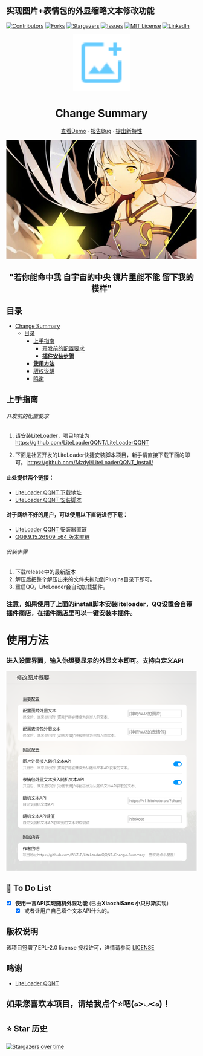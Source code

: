 ## 实现图片+表情包的外显缩略文本修改功能

<!-- PROJECT SHIELDS -->



<p align="center" style="margin-left: 50%">

[![Contributors][contributors-shield]][contributors-url]
[![Forks][forks-shield]][forks-url]
[![Stargazers][stars-shield]][stars-url]
[![Issues][issues-shield]][issues-url]
[![MIT License][license-shield]][license-url]
[![LinkedIn][linkedin-shield]][linkedin-url]

</p>

<!-- PROJECT LOGO -->

<p align="center">
  <a href="https://github.com/WJZ-P/LiteLoaderQQNT-Change-Summary">
    <img src="src/assests/icon.svg" alt="Logo" width="150" height="150" style="color: #66ccff;margin: 0">
  </a>
  <h1 align="center">Change Summary</h1>
  <p align="center">
    <a href="https://github.com/WJZ-P/LiteLoaderQQNT-Change-Summary">查看Demo</a>
    ·
    <a href="https://github.com/WJZ-P/LiteLoaderQQNT-Change-Summary/issues">报告Bug</a>
    ·
    <a href="https://github.com/WJZ-P/LiteLoaderQQNT-Change-Summary/issues">提出新特性</a>
  </p>
</p>

<p align="center">
  <a href="https://www.bilibili.com/video/BV1Zs411z79y">
    <img src="src/assests/markdown/尘降.jpg" alt="尘降">
  </a>
</p>
<h2 align="center">"若你能命中我
自宇宙的中央
镜片里能不能
留下我的模样"
</h2>

## 目录

- [Change Summary](#change-summary)
    - [目录](#目录)
        - [上手指南](#上手指南)
            - [开发前的配置要求](#开发前的配置要求)
            - [**插件安装步骤**](#安装步骤)
        - [**使用方法**](#使用方法)
        - [版权说明](#版权说明)
        - [鸣谢](#鸣谢)

## 上手指南

###### 开发前的配置要求

1. 请安装LiteLoader，项目地址为 https://github.com/LiteLoaderQQNT/LiteLoaderQQNT

2. 下面是社区开发的LiteLoader快捷安装脚本项目，新手请直接下载下面的即可。
   https://github.com/Mzdyl/LiteLoaderQQNT_Install/

#### 此处提供两个链接：

- [LiteLoader QQNT 下载地址](https://github.com/LiteLoaderQQNT/LiteLoaderQQNT/releases)
- [LiteLoader QQNT 安装脚本](https://github.com/Mzdyl/LiteLoaderQQNT_Install/releases)

#### 对于网络不好的用户，可以使用以下直链进行下载：

- [LiteLoader QQNT 安装器直链][LL-installer-link]
- [QQ9.9.15.26909_x64 版本直链][oldQQ-download-link]

###### 安装步骤

1. 下载release中的最新版本
2. 解压后把整个解压出来的文件夹拖动到Plugins目录下即可。
3. 重启QQ，LiteLoader会自动加载插件。

### 注意，如果使用了上面的install脚本安装liteloader，QQ设置会自带插件商店，在插件商店里可以一键安装本插件。

# 使用方法

### 进入设置界面，输入你想要显示的外显文本即可。支持自定义API

<p align="center">
  <a>
    <img src="src/assests/markdown/instuction.png" alt="聊天界面" style="width: 600px">
  </a>
</p>

## 📝 To Do List

- [x] **使用一言API实现随机外显功能** (已由**XiaozhiSans 小只杉斯**实现)
   - [x] 或者让用户自己填个文本API什么的。

## 版权说明

该项目签署了EPL-2.0 license
授权许可，详情请参阅 [LICENSE](https://github.com/WJZ-P/LiteLoaderQQNT-Change-Summary/blob/main/LICENSE)

## 鸣谢

- [LiteLoader QQNT](https://github.com/LiteLoaderQQNT/LiteLoaderQQNT?tab=readme-ov-file)


## 如果您喜欢本项目，请给我点个⭐吧(๑>◡<๑)！

## ⭐ Star 历史

[![Stargazers over time](https://starchart.cc/WJZ-P/LiteLoaderQQNT-Change-Summary.svg?variant=adaptive)](https://starchart.cc/WJZ-P/LiteLoaderQQNT-Change-Summary)
<!-- links -->

[contributors-shield]: https://img.shields.io/github/contributors/WJZ-P/LiteLoaderQQNT-Change-Summary.svg?style=flat-square

[contributors-url]: https://github.com/WJZ-P/LiteLoaderQQNT-Change-Summary/graphs/contributors

[forks-shield]: https://img.shields.io/github/forks/WJZ-P/LiteLoaderQQNT-Change-Summary.svg?style=flat-square

[forks-url]: https://github.com/WJZ-P/LiteLoaderQQNT-Change-Summary/network/members

[stars-shield]: https://img.shields.io/github/stars/WJZ-P/LiteLoaderQQNT-Change-Summary.svg?style=flat-square

[stars-url]: https://github.com/WJZ-P/LiteLoaderQQNT-Change-Summary/stargazers

[issues-shield]: https://img.shields.io/github/issues/WJZ-P/LiteLoaderQQNT-Change-Summary.svg?style=flat-square

[issues-url]: https://img.shields.io/github/issues/WJZ-P/LiteLoaderQQNT-Change-Summary.svg

[license-shield]: https://img.shields.io/github/license/WJZ-P/LiteLoaderQQNT-Change-Summary.svg?style=flat-square

[license-url]: https://github.com/WJZ-P/LiteLoaderQQNT-Change-Summary/blob/main/LICENSE

[linkedin-shield]: https://img.shields.io/badge/-LinkedIn-black.svg?style=flat-square&logo=linkedin&colorB=555

[linkedin-url]: https://linkedin.com/in/shaojintian

[oldQQ-download-link]:https://ats-prod.oss-accelerate.aliyuncs.com/91ff35732557ef7d8415050a85973801

[LL-installer-link]:https://ats-prod.oss-accelerate.aliyuncs.com/18734247705198dcb594916e8ba1facc

